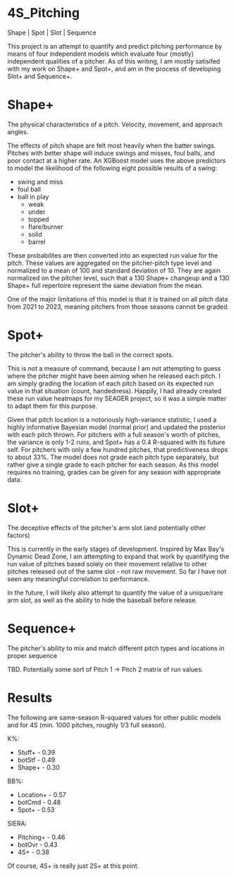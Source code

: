 # 4S_Pitching
Shape | Spot | Slot | Sequence

This project is an attempt to quantify and predict pitching performance by means of four independent models which evaluate four (mostly) independent qualities of a pitcher. As of this writing, I am mostly satisifed with my work on Shape+ and Spot+, and am in the process of developing Slot+ and Sequence+.

# Shape+
The physical characteristics of a pitch. Velocity, movement, and approach angles. 

The effects of pitch shape are felt most heavily when the batter swings. Pitches with better shape will induce swings and misses, foul balls, and poor contact at a higher rate. An XGBoost model uses the above predictors to model the likelihood of the following eight possible results of a swing:
 - swing and miss
 - foul ball
 - ball in play
     - weak
     - under
     - topped
     - flare/burner
     - solid
     - barrel

These probabilites are then converted into an expected run value for the pitch. These values are aggregated on the pitcher-pitch type level and normalized to a mean of 100 and standard deviation of 10. They are again normalized on the pitcher level, such that a 130 Shape+ changeup and a 130 Shape+ full repertoire represent the same deviation from the mean.

One of the major limitations of this model is that it is trained on all pitch data from 2021 to 2023, meaning pitchers from those seasons cannot be graded.

# Spot+
The pitcher's ability to throw the ball in the correct spots.

This is not a measure of command, because I am not attempting to guess where the pitcher might have been aiming when he released each pitch. I am simply grading the location of each pitch based on its expected run value in that situation (count, handedness). Happily, I had already created these run value heatmaps for my SEAGER project, so it was a simple matter to adapt them for this purpose. 

Given that pitch location is a notoriously high-variance statistic, I used a highly informative Bayesian model (normal prior) and updated the posterior with each pitch thrown. For pitchers with a full season's worth of pitches, the variance is only 1-2 runs, and Spot+ has a 0.4 R-squared with its future self. For pitchers with only a few hundred pitches, that predictiveness drops to about 33%. The model does not grade each pitch type separately, but rather give a single grade to each pitcher for each season. As this model requires no training, grades can be given for any season with appropriate data.

# Slot+
The deceptive effects of the pitcher's arm slot (and potentially other factors)

This is currently in the early stages of development. Inspired by Max Bay's Dynamic Dead Zone, I am attempting to expand that work by quantifying the run value of pitches based solely on their movement relative to other pitches released out of the same slot - not raw movement. So far I have not seen any meaningful correlation to performance.

In the future, I will likely also attempt to quantify the value of a unique/rare arm slot, as well as the ability to hide the baseball before release.

# Sequence+
The pitcher's ability to mix and match different pitch types and locations in proper sequence

TBD. Potentially some sort of Pitch 1 -> Pitch 2 matrix of run values.

# Results
The following are same-season R-squared values for other public models and for 4S (min. 1000 pitches, roughly 1/3 full season).

K%:
- Stuff+ - 0.39
- botStf - 0.49
- Shape+ - 0.30

BB%:
- Location+ - 0.57
- botCmd    - 0.48
- Spot+     - 0.53

SIERA:
- Pitching+ - 0.46
- botOvr    - 0.43
- 4S+       - 0.38

Of course, 4S+ is really just 2S+ at this point.
